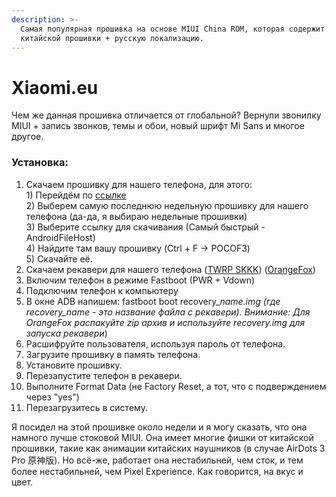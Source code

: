 ```yaml
---
description: >-
  Самая популярная прошивка на основе MIUI China ROM, которая содержит все фишки
  китайской прошивки + русскую локализацию.
---
```


# Xiaomi.eu

Чем же данная прошивка отличается от глобальной? Вернули звонилку MIUI + запись звонков, темы и обои, новый шрифт Mi Sans и многое другое.

### Установка:

1. Скачаем прошивку для нашего телефона, для этого:\
   1\) Перейдём по [ссылке](https://xiaomi.eu/community/forums/miui-13.217/)\
   2\) Выберем самую последнюю недельную прошивку для нашего телефона (да-да, я выбираю недельные прошивки)\
   3\) Выберите ссылку для скачивания (Самый быстрый - AndroidFileHost)\
   4\) Найдите там вашу прошивку (Ctrl + F -> POCOF3)\
   5\) Скачайте её.
2. Скачаем рекавери для нашего телефона ([TWRP SKKK](https://4pda.to/forum/index.php?showtopic=1023071\&st=4040#entry112114787)) ([OrangeFox](https://orangefox.download/ru-RU/device/alioth))
3. Включим телефон в режиме Fastboot (PWR + Vdown)
4. Подключим телефон к компьютеру
5. В окне ADB напишем: fastboot boot recovery\__name.img (где recovery\_name - это название файла с рекавери). Внимание: Для OrangeFox распакуйте zip архив и используйте recovery.img для запуска рекавери_)
6. Расшифруйте пользователя, используя пароль от телефона.
7. Загрузите прошивку в память телефона.
8. Установите прошивку.
9. Перезапустите телефон в рекавери.
10. Выполните Format Data (не Factory Reset, а тот, что с подверждением через  "yes")
11. Перезагрузитесь в систему.

Я посидел на этой прошивке около недели и я могу сказать, что она намного лучше стоковой MIUI. Она имеет многие фишки от китайской прошивки, такие как анимации китайских наушников (в случае AirDots 3 Pro 原神版). Но всё-же, работает она нестабильней, чем сток, и тем более нестабильней, чем Pixel Experience. Как говорится, на вкус и цвет.
